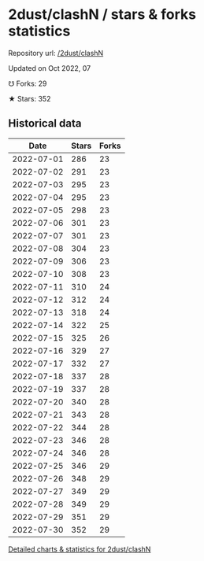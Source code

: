 # 2dust/clashN / stars & forks statistics

Repository url: [/2dust/clashN](https://github.com/2dust/clashN)

Updated on Oct 2022, 07

☋ Forks: 29

★ Stars: 352

## Historical data
| Date | Stars | Forks |
|------|-------|-------|
| 2022-07-01 | 286 | 23 | 
| 2022-07-02 | 291 | 23 | 
| 2022-07-03 | 295 | 23 | 
| 2022-07-04 | 295 | 23 | 
| 2022-07-05 | 298 | 23 | 
| 2022-07-06 | 301 | 23 | 
| 2022-07-07 | 301 | 23 | 
| 2022-07-08 | 304 | 23 | 
| 2022-07-09 | 306 | 23 | 
| 2022-07-10 | 308 | 23 | 
| 2022-07-11 | 310 | 24 | 
| 2022-07-12 | 312 | 24 | 
| 2022-07-13 | 318 | 24 | 
| 2022-07-14 | 322 | 25 | 
| 2022-07-15 | 325 | 26 | 
| 2022-07-16 | 329 | 27 | 
| 2022-07-17 | 332 | 27 | 
| 2022-07-18 | 337 | 28 | 
| 2022-07-19 | 337 | 28 | 
| 2022-07-20 | 340 | 28 | 
| 2022-07-21 | 343 | 28 | 
| 2022-07-22 | 344 | 28 | 
| 2022-07-23 | 346 | 28 | 
| 2022-07-24 | 346 | 28 | 
| 2022-07-25 | 346 | 29 | 
| 2022-07-26 | 348 | 29 | 
| 2022-07-27 | 349 | 29 | 
| 2022-07-28 | 349 | 29 | 
| 2022-07-29 | 351 | 29 | 
| 2022-07-30 | 352 | 29 | 


[Detailed charts & statistics for 2dust/clashN](https://reviewgithub.com/rep/2dust/clashN)
